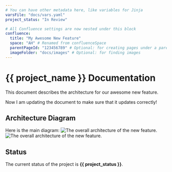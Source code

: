```yaml
---
# You can have other metadata here, like variables for Jinja
varsFile: "docs/vars.yaml"
project_status: "In Review"

# All Confluence settings are now nested under this block
confluence:
  title: "My Awesome New Feature"
  space: "AH" # Renamed from confluenceSpace
  parentPageId: "123456789" # Optional: for creating pages under a parent
  imageFolder: "docs/images" # Optional: for finding images
---
```


# {{ project_name }} Documentation

This document describes the architecture for our awesome new feature.

Now I am updating the document to make sure that it updates correctly!

## Architecture Diagram

Here is the main diagram:
![The overall architecture of the new feature.](architecture_diagram.webp)
![The overall architecture of the new feature.](architecture_diagram.png)
## Status
The current status of the project is **{{ project_status }}**.